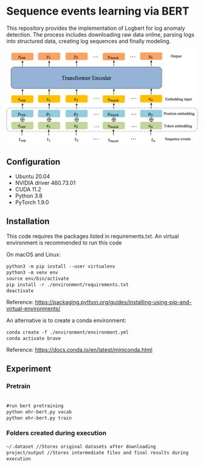 # Sequence events learning via BERT

This repository provides the implementation of Logbert for log anomaly detection. 
The process includes downloading raw data online, parsing logs into structured data, 
creating log sequences and finally modeling. 

![alt](img/1Bert.png)

## Configuration
- Ubuntu 20.04
- NVIDIA driver 460.73.01 
- CUDA 11.2
- Python 3.8
- PyTorch 1.9.0

## Installation
This code requires the packages listed in requirements.txt.
An virtual environment is recommended to run this code

On macOS and Linux:  
```
python3 -m pip install --user virtualenv
python3 -m venv env
source env/bin/activate
pip install -r ./environment/requirements.txt
deactivate
```
Reference: https://packaging.python.org/guides/installing-using-pip-and-virtual-environments/

An alternative is to create a conda environment:
```
conda create -f ./environment/environment.yml
conda activate brave
```
Reference: https://docs.conda.io/en/latest/miniconda.html

## Experiment

### Pretrain
```shell script

#run bert pretraining
python ehr-bert.py vocab
python ehr-bert.py train

```

### Folders created during execution
```shell script 
~/.dataset //Stores original datasets after downloading
project/output //Stores intermediate files and final results during execution
```
